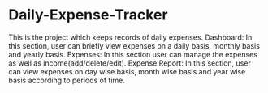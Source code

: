 # Daily-Expense-Tracker
This is the project which keeps records of daily expenses.
Dashboard: In this section, user can briefly view expenses on a daily basis, monthly basis and yearly basis.
Expenses: In this section user can manage the expenses as well as income(add/delete/edit).
Expense Report: In this section, user can view expenses on day wise basis, month wise basis and year wise basis according to periods of time.
